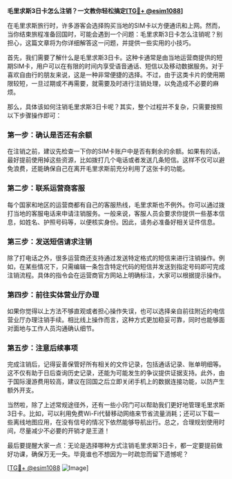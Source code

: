 **毛里求斯3日卡怎么注销？一文教你轻松搞定[[TG💪+ @esim1088](https://t.me/s/esim1088)]**

在毛里求斯旅行时，许多游客会选择购买当地的SIM卡以方便通讯和上网。然而，当你结束旅程准备回国时，可能会遇到一个问题：毛里求斯3日卡怎么注销呢？别担心，这篇文章将为你详细解答这一问题，并提供一些实用的小技巧。

首先，我们需要了解什么是毛里求斯3日卡。这种卡通常是由当地运营商提供的短期SIM卡，用户可以在有限的时间内享受语音通话、短信以及移动数据服务。对于喜欢自由行的朋友来说，这是一种非常便捷的选择。不过，由于这类卡片的使用期限较短，一旦过期或不再需要，就需要及时进行注销处理，以免造成不必要的麻烦。

那么，具体该如何注销毛里求斯3日卡呢？其实，整个过程并不复杂，只需要按照以下步骤操作即可：

### **第一步：确认是否还有余额**
在注销之前，建议先检查一下你的SIM卡账户中是否有剩余的余额。如果有的话，最好提前使用掉这些资源，比如拨打几个电话或者发送几条短信。这样不仅可以避免浪费，还能确保自己在离开毛里求斯前充分利用了这张卡的功能。

### **第二步：联系运营商客服**
每个国家和地区的运营商都有自己的客服热线，毛里求斯也不例外。你可以通过拨打当地的客服电话来申请注销服务。一般来说，客服人员会要求你提供一些基本信息，如姓名、护照号码等，以便核实身份。因此，请务必准备好相关证件信息。

### **第三步：发送短信请求注销**
除了打电话之外，很多运营商还支持通过发送特定格式的短信来进行注销操作。例如，在某些情况下，只需编辑一条包含特定代码的短信并发送到指定号码即可完成注销流程。具体的指令会在运营商官方网站上明确标注，大家可以根据提示操作。

### **第四步：前往实体营业厅办理**
如果你觉得以上方法不够直观或者担心操作失误，也可以选择亲自前往附近的电信营业厅办理注销手续。相比线上操作而言，这种方式更加稳妥可靠，同时也能够面对面地与工作人员沟通确认细节。

### **第五步：注意后续事项**
完成注销后，记得妥善保管好所有相关的文件记录，包括通话记录、账单明细等。这不仅有助于日后查询历史记录，还能为可能发生的争议提供证据支持。此外，由于国际漫游费用较高，建议在回国之后立即关闭手机上的数据连接功能，以防产生额外开支。

当然啦，除了上述常规途径外，还有一些小窍门可以帮助我们更好地管理毛里求斯3日卡。比如，可以利用免费Wi-Fi代替移动网络来节省流量消耗；还可以下载一些离线地图应用，在没有信号的情况下依然能够导航出行。总之，合理规划使用时间，尽量减少不必要的开销才是王道！

最后要提醒大家一点：无论是选择哪种方式注销毛里求斯3日卡，都一定要提前做好功课，确保万无一失。毕竟谁也不想因为一时疏忽而留下遗憾呢？

[[TG💪+ @esim1088](https://t.me/s/esim1088) ![Image](https://i.postimg.cc/4NQfJmqS/Snipaste-2025-05-13-00-14-12.png)]